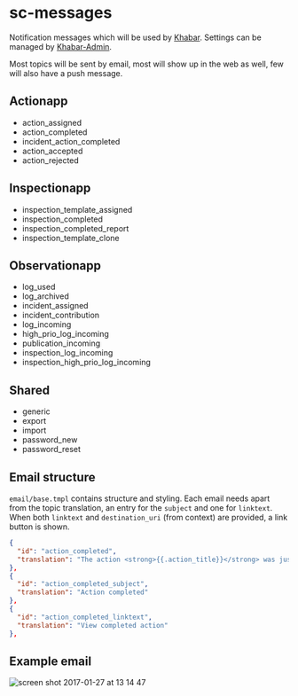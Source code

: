 # sc-messages
Notification messages which will be used by [Khabar](https://github.com/biulletind/khabar).
Settings can be managed by [Khabar-Admin](https://github.com/biulletind/khabar-admin).

Most topics will be sent by email, most will show up in the web as well, few will also have a push message.

## Actionapp
* action_assigned
* action_completed
* incident_action_completed
* action_accepted
* action_rejected

## Inspectionapp
* inspection_template_assigned
* inspection_completed
* inspection_completed_report
* inspection_template_clone

## Observationapp
* log_used
* log_archived
* incident_assigned
* incident_contribution
* log_incoming
* high_prio_log_incoming
* publication_incoming
* inspection_log_incoming
* inspection_high_prio_log_incoming

## Shared
* generic
* export
* import
* password_new
* password_reset

## Email structure
`email/base.tmpl` contains structure and styling.
Each email needs apart from the topic translation, an entry for the `subject` and one for `linktext`.
When both `linktext` and `destination_uri` (from context) are provided, a link button is shown.
```json
{
  "id": "action_completed",
  "translation": "The action <strong>{{.action_title}}</strong> was just completed by <strong>{{.assignee}}</strong>."
},
{
  "id": "action_completed_subject",
  "translation": "Action completed"
},
{
  "id": "action_completed_linktext",
  "translation": "View completed action"
},
```

## Example email
![screen shot 2017-01-27 at 13 14 47](https://cloud.githubusercontent.com/assets/2291242/22370833/ce31a18a-e493-11e6-91e4-6c506af05d86.png)
